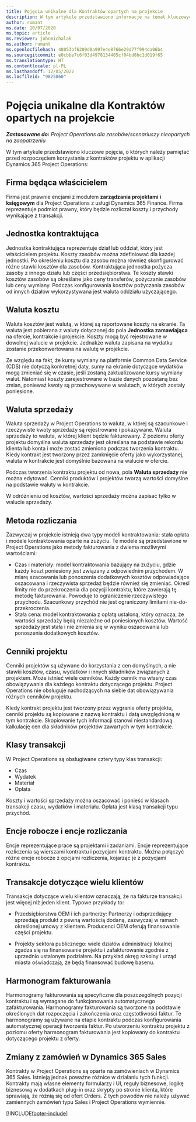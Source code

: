 ```yaml
---
title: Pojęcia unikalne dla Kontraktów opartych na projekcie
description: W tym artykule przedstawiono informacje na temat kluczowych pojęć dotyczących kontraktów w aplikacji Project Operations.
author: rumant
ms.date: 10/07/2020
ms.topic: article
ms.reviewer: johnmichalak
ms.author: rumant
ms.openlocfilehash: 48053bf6209d0a997e4e8766e29d77f994da06b4
ms.sourcegitcommit: e0cbbe7c6f03d4978134405cf04bd8bc1d019f65
ms.translationtype: HT
ms.contentlocale: pl-PL
ms.lasthandoff: 12/05/2022
ms.locfileid: "9825860"
---
```

# <a name="concepts-unique-to-project-based-contracts"></a>Pojęcia unikalne dla Kontraktów opartych na projekcie

_**Zastosowane do:** Project Operations dla zasobów/scenariuszy nieopartych na zaopatrzeniu_



W tym artykule przedstawiono kluczowe pojęcia, o których należy pamiętać przed rozpoczęciem korzystania z kontraktów projektu w aplikacji Dynamics 365 Project Operations:

## <a name="owning-company"></a>Firma będąca właścicielem

Firma jest prawnie encjami z modułem **zarządzania projektami i księgowym** dla Project Operations z usługi Dynamics 365 Finance. Firma reprezentuje podmiot prawny, który będzie rozliczał koszty i przychody wynikające z transakcji.

## <a name="contracting-unit"></a>Jednostka kontraktująca

Jednostka kontraktująca reprezentuje dział lub oddział, który jest właścicielem projektu. Koszty zasobów można zdefiniować dla każdej jednostki. Po określeniu kosztu dla zasobu można również skonfigurować różne stawki kosztów dla zasobów. Kontraktująca jednostka pożycza zasoby z innego działu lub części przedsiębiorstwa. Te koszty stawki kosztów zasobów są określane jako ceny transferów, pożyczanie zasobów lub ceny wymiany. Podczas konfigurowania kosztów pożyczania zasobów od innych działów wykorzystywana jest waluta oddziału użyczającego.

## <a name="cost-currency"></a>Waluta kosztu

Waluta kosztów jest walutą, w której są raportowane koszty na ekranie. Ta waluta jest pobierana z waluty dołączonej do pola **Jednostka zamawiająca** na ofercie, kontrakcie i projekcie. Koszty mogą być rejestrowane w dowolnej walucie w projekcie. Jednakże waluta zapisana na wydatku zostanie przekonwertowana na walutę w projekcie.

Ze względu na fakt, że kursy wymiany na platformie Common Data Service (CDS) nie dotyczą konkretnej daty, sumy na ekranie dotyczące wydatków mogą zmieniać się w czasie, jeśli zostaną zaktualizowane kursy wymiany walut. Natomiast koszty zarejestrowane w bazie danych pozostaną bez zmian, ponieważ kwoty są przechowywane w walutach, w których zostały poniesione.

## <a name="sales-currency"></a>Waluta sprzedaży

Waluta sprzedaży w Project Operations to waluta, w której są szacunkowe i rzeczywiste kwoty sprzedaży są rejestrowane i pokazywane. Waluta sprzedaży to waluta, w której klient będzie fakturowany. Z poziomu oferty projektu domyślna waluta sprzedaży jest określana na podstawie rekordu klienta lub konta i może zostać zmieniona podczas tworzenia kontraktu. Kiedy kontrakt jest tworzony przez zamknięcie oferty jako wykorzystanej, waluta w kontrakcie jest domyślnie bazowana na walucie w ofercie.

Podczas tworzenia kontraktu projektu od nowa, pola **Waluta sprzedaży** nie można edytować. Cenniki produktów i projektów tworzą wartości domyślne na podstawie waluty w kontrakcie.

W odróżnieniu od kosztów, wartości sprzedaży można zapisać tylko w walucie sprzedaży.

## <a name="billing-method"></a>Metoda rozliczania

Zazwyczaj w projekcie istnieją dwa typy modeli kontraktowania: stała opłata i modele kontraktowania oparte na zużyciu. Te modele są przedstawione w Project Operations jako metody fakturowania z dwiema możliwymi wartościami:

- Czas i materiały: model kontraktowania bazujący na zużyciu, gdzie każdy koszt poniesiony jest związany z odpowiednim przychodem. W miarę szacowania lub ponoszenia dodatkowych kosztów odpowiadające oszacowana i rzeczywista sprzedaż będzie również się zmieniać. Określ limity nie do przekroczenia dla pozycji kontraktu, które zawierają tę metodę fakturowania. Powoduje to ograniczenie rzeczywistego przychodu. Szacunkowy przychód nie jest ograniczony limitami nie-do-przekroczenia.
- Stała cena: model kontraktowania z opłatą ustaloną, który oznacza, że wartości sprzedaży będą niezależne od poniesionych kosztów. Wartość sprzedaży jest stała i nie zmienia się w wyniku oszacowania lub ponoszenia dodatkowych kosztów.

## <a name="project-price-lists"></a>Cenniki projektu

Cenniki projektów są używane do korzystania z cen domyślnych, a nie stawki kosztów, czasu, wydatków i innych składników związanych z projektem. Może istnieć wiele cenników. Każdy cennik ma własny czas obowiązywania dla każdego kontraktu dotyczącego projektu. Project Operations nie obsługuje nachodzących na siebie dat obowiązywania różnych cenników projektu.

Kiedy kontrakt projektu jest tworzony przez wygranie oferty projektu, cenniki projektu są kopiowane z nazwą kontraktu i datą uwzględnioną w tym kontrakcie. Skopiowanie tych informacji stanowi niestandardową kalkulację cen dla składników projektów zawartych w tym kontrakcie.

## <a name="transaction-classes"></a>Klasy transakcji

W Project Operations są obsługiwane cztery typy klas transakcji:

- Czas
- Wydatek
- Materiał
- Opłata

Koszty i wartości sprzedaży można oszacować i ponieść w klasach transakcji czasu, wydatków i materiału. Opłata jest klasą transakcji typu przychód.

## <a name="work-entities-and-billing-entities"></a>Encje robocze i encje rozliczania

Encje reprezentujące prace są projektami i zadaniami. Encje reprezentujące rozliczenia są wierszami kontraktu i pozycjami kontraktu. Można połączyć różne encje robocze z opcjami rozliczenia, kojarząc je z pozycjami kontraktu.

## <a name="multi-customer-deals"></a>Transakcje dotyczące wielu klientów

Transakcje dotyczące wielu klientów oznaczają, że na fakturze transakcji jest więcej niż jeden klient. Typowe przykłady to:

- Przedsiębiorstwa OEM i ich partnerzy: Partnerzy i odsprzedający sprzedają produkt z pewną wartością dodaną, zazwyczaj w ramach określonej umowy z klientem. Producenci OEM oferują finansowanie części projektu. 

- Projekty sektora publicznego: wiele działów administracji lokalnej zgadza się na finansowanie projektu i zafakturowanie zgodnie z uprzednio ustalonym podziałem. Na przykład okręg szkolny i urząd miasta oświadczają, że będą finansować budowę basenu.

## <a name="invoice-schedules"></a>Harmonogram fakturowania

Harmonogramy fakturowania są specyficzne dla poszczególnych pozycji kontraktu i są wymagane do funkcjonowania automatycznego zafakturowania. Harmonogramy fakturowania są tworzone na podstawie określonych dat rozpoczęcia i zakończenia oraz częstotliwości faktur. Te harmonogramy są używane na etapie kontraktu podczas konfigurowania automatycznej operacji tworzenia faktur. Po utworzeniu kontraktu projektu z poziomu oferty harmonogram fakturowania jest kopiowany do kontraktu dotyczącego projektu z oferty.

## <a name="changes-from-dynamics-365-sales-orders"></a>Zmiany z zamówień w Dynamics 365 Sales

Kontrakty w Project Operations są oparte na zamówieniach w Dynamics 365 Sales. Istnieją jednak poważne różnice w działaniu tych funkcji. Kontrakty mają własne elementy formularzy i UI, reguły biznesowe, logikę biznesową w dodatkach plug-in oraz skrypty po stronie klienta, które sprawiają, że różnią się od ofert Orders. Z tych powodów nie należy używać zamiennych zamówień typu Sales i Project Operations wymiennie.


[!INCLUDE[footer-include](../includes/footer-banner.md)]
